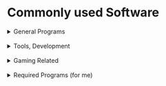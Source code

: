 # Commonly used Software

<details>
  
  <summary>General Programs</summary>
  
  ### General Programs
  
  #### General Use Programs:
  | Program                    | Usage/Information (if applicable) |
  | -------------------------: | :-------------------------------: |
  | [Brave](https://brave.com/)                    → | Default Internet Browser          |
  | Discord                  → | Communications                    |
  | Spotify                  → | Music & Media Player              |
  | Private Internet Access  → | VPN & Safety                      |
  | qBittorrent              → | Torrenting Software               |
  | Lightshot                → | Screenshot + Upload Utility       |
  | ---                      → | ---                               |
  
</details>

<br>

<details>
  
  <summary>Tools, Development</summary>
  
  ### Tools & Development Programs
  
  #### Tools:
  | Program           | Usage/Information (if applicable)     |
  | ----------------: | :-----------------------------------: |
  | Notepad++       → | Default Text Editor                   |
  | 7zip            → | Archive Tool                          |
  | CPU-Z           → | Computer Information & Stress Tool    |
  | WinSCP          → | SFTP                                  |
  | WinDirStat      → | Disk Usage Analysis                   |
  | KITTY           → | SSH (if not using Windows Terminal)   |
  | ---             → | ---                                   |


  
  #### Development Programs:
  | Program                     | Usage/Information (if applicable) |
  | --------------------------: | :---------------------------------: |
  | GitHub + GitHub Desktop   → | ... GitHub?                         |
  | Visual Studio Code        → | All Around Code Editor              |
  | JetBrains Toolbox         → | JB Products Control Panel           |
  | JetBrains IntelliJ IDEA   → | Mainly Java Development             |
  | JetBrains  PyCharm        → | Python Development                  |
  | JetBrains  WebStorm       → | Mainly JavaScript Development       |
  | JetBrains DataSpell       → | Data Analysis                       |
  | JetBrains DataGrip        → | Data Tool                           |
  | JetBrains Code With Me    → | JB Collaboration Tool               |
  | Ventoy + Rufus            → | For Bootable Media                  |
  | ---                       → | ---                                 |

</details>

<br>

<details>
  
  <summary>Gaming Related</summary>
  
  ### Gaming Related
  
  #### Game Related Programs:
  | Program                    | Usage/Information (if applicable)      |
  | -------------------------: | :------------------------------------: |
  | Steam                    → | Game Launcher                          |
  | Epic Games Launcher      → | Game Launcher                          |
  | Ubisoft Connect          → | Game Launcher                          |
  | Rockstar Games Launcher  → | Game Launcher                          |
  | Battle.net               → | Game Launcher                          |
  | MultiMC                  → | Minecraft Launcher                     |
  | BakkesMod                → | Game Modification for Rocket League    |
  | ---                      → | ---                                    |

</details>

<br>

<details>
  
  <summary>Required Programs (for me)</summary>
  
  ### Required Programs (for me)
  
  #### Required Programs:
  | Program              | Usage/Information (if applicable) |
  | -----------------: | :---------------------------------: |
  | Logitech G Hub   → | Software for mouse (G502 HERO)      |
  | Grammarly        → | Fix Bad English                     |
  | ---              → | ---                                 |
  
</details>

<br>


